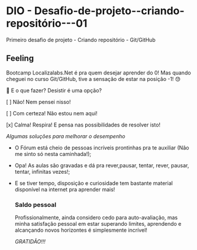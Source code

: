 # DIO - Desafio-de-projeto--criando-repositório---01
Primeiro desafio de projeto - Criando repositório - Git/GitHub

## Feeling

Bootcamp Localizalabs.Net é pra quem desejar aprender do 0! Mas quando cheguei no curso Git/GitHub, tive a sensação de estar na posição -1! :sweat:

:thinking: E o que fazer? Desistir é uma opção?

[  ] Não! Nem pensei nisso!

[  ] Com certeza! Não estou nem aqui!

[x] Calma! Respira! E pensa nas possibilidades de resolver isto!

*Algumas soluções para melhorar o desempenho*

- O Fórum está cheio de pessoas incríveis prontinhas pra te auxiliar (Não me sinto só nesta caminhada!);

- Opa! As aulas são gravadas e dá pra rever,pausar, tentar, rever, pausar, tentar, infinitas vezes!;

- E se tiver tempo, disposição e curiosidade tem bastante material disponível na internet pra aprender mais!

  ### Saldo pessoal

  Profissionalmente, ainda considero cedo para auto-avaliação, mas minha satisfação pessoal  em estar superando limites, aprendendo e alcançando novos horizontes é simplesmente incrível!

  

   _GRATIDÃO!!!_





